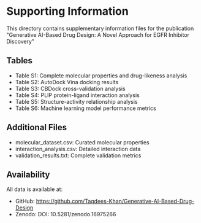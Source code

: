 # Supporting Information

This directory contains supplementary information files for the publication "Generative AI-Based Drug Design: A Novel Approach for EGFR Inhibitor Discovery"

## Tables

- Table S1: Complete molecular properties and drug-likeness analysis
- Table S2: AutoDock Vina docking results
- Table S3: CBDock cross-validation analysis
- Table S4: PLIP protein-ligand interaction analysis
- Table S5: Structure-activity relationship analysis
- Table S6: Machine learning model performance metrics

## Additional Files

- molecular_dataset.csv: Curated molecular properties
- interaction_analysis.csv: Detailed interaction data
- validation_results.txt: Complete validation metrics

## Availability

All data is available at:
- GitHub: https://github.com/Taqdees-Khan/Generative-AI-Based-Drug-Design
- Zenodo: DOI: 10.5281/zenodo.16975266